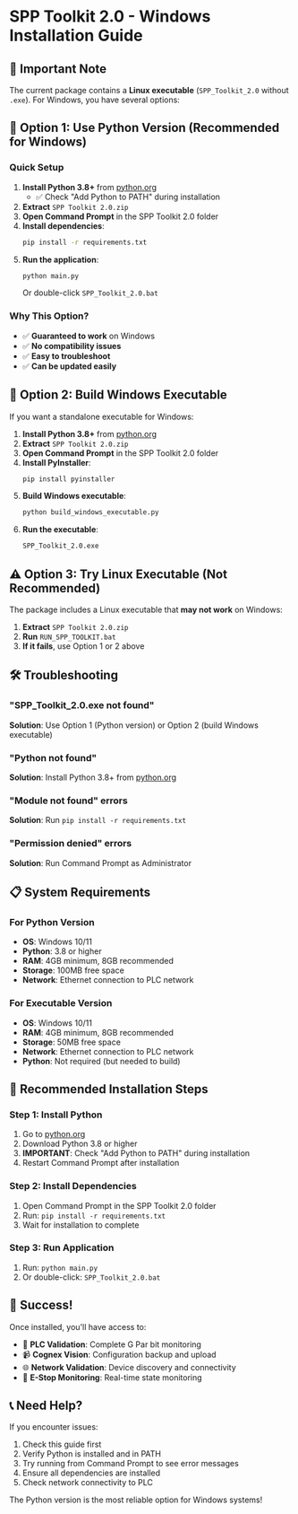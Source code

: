 # SPP Toolkit 2.0 - Windows Installation Guide

## 🚨 **Important Note**
The current package contains a **Linux executable** (`SPP_Toolkit_2.0` without `.exe`). For Windows, you have several options:

## 🎯 **Option 1: Use Python Version (Recommended for Windows)**

### Quick Setup
1. **Install Python 3.8+** from [python.org](https://python.org)
   - ✅ Check "Add Python to PATH" during installation
2. **Extract** `SPP Toolkit 2.0.zip`
3. **Open Command Prompt** in the SPP Toolkit 2.0 folder
4. **Install dependencies**:
   ```cmd
   pip install -r requirements.txt
   ```
5. **Run the application**:
   ```cmd
   python main.py
   ```
   Or double-click `SPP_Toolkit_2.0.bat`

### Why This Option?
- ✅ **Guaranteed to work** on Windows
- ✅ **No compatibility issues**
- ✅ **Easy to troubleshoot**
- ✅ **Can be updated easily**

## 🔧 **Option 2: Build Windows Executable**

If you want a standalone executable for Windows:

1. **Install Python 3.8+** from [python.org](https://python.org)
2. **Extract** `SPP Toolkit 2.0.zip`
3. **Open Command Prompt** in the SPP Toolkit 2.0 folder
4. **Install PyInstaller**:
   ```cmd
   pip install pyinstaller
   ```
5. **Build Windows executable**:
   ```cmd
   python build_windows_executable.py
   ```
6. **Run the executable**:
   ```cmd
   SPP_Toolkit_2.0.exe
   ```

## ⚠️ **Option 3: Try Linux Executable (Not Recommended)**

The package includes a Linux executable that **may not work** on Windows:

1. **Extract** `SPP Toolkit 2.0.zip`
2. **Run** `RUN_SPP_TOOLKIT.bat`
3. **If it fails**, use Option 1 or 2 above

## 🛠️ **Troubleshooting**

### "SPP_Toolkit_2.0.exe not found"
**Solution**: Use Option 1 (Python version) or Option 2 (build Windows executable)

### "Python not found"
**Solution**: Install Python 3.8+ from [python.org](https://python.org)

### "Module not found" errors
**Solution**: Run `pip install -r requirements.txt`

### "Permission denied" errors
**Solution**: Run Command Prompt as Administrator

## 📋 **System Requirements**

### For Python Version
- **OS**: Windows 10/11
- **Python**: 3.8 or higher
- **RAM**: 4GB minimum, 8GB recommended
- **Storage**: 100MB free space
- **Network**: Ethernet connection to PLC network

### For Executable Version
- **OS**: Windows 10/11
- **RAM**: 4GB minimum, 8GB recommended
- **Storage**: 50MB free space
- **Network**: Ethernet connection to PLC network
- **Python**: Not required (but needed to build)

## 🎯 **Recommended Installation Steps**

### Step 1: Install Python
1. Go to [python.org](https://python.org)
2. Download Python 3.8 or higher
3. **IMPORTANT**: Check "Add Python to PATH" during installation
4. Restart Command Prompt after installation

### Step 2: Install Dependencies
1. Open Command Prompt in the SPP Toolkit 2.0 folder
2. Run: `pip install -r requirements.txt`
3. Wait for installation to complete

### Step 3: Run Application
1. Run: `python main.py`
2. Or double-click: `SPP_Toolkit_2.0.bat`

## 🎉 **Success!**

Once installed, you'll have access to:
- 🔧 **PLC Validation**: Complete G Par bit monitoring
- 📹 **Cognex Vision**: Configuration backup and upload
- 🌐 **Network Validation**: Device discovery and connectivity
- 🛑 **E-Stop Monitoring**: Real-time state monitoring

## 📞 **Need Help?**

If you encounter issues:
1. Check this guide first
2. Verify Python is installed and in PATH
3. Try running from Command Prompt to see error messages
4. Ensure all dependencies are installed
5. Check network connectivity to PLC

The Python version is the most reliable option for Windows systems!